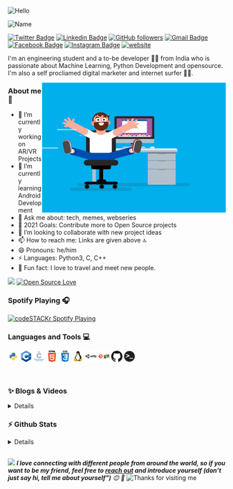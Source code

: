 ![Hello](Hello.gif)

![Name](name.png)

[![Twitter Badge](http://img.shields.io/badge/-@imanishbarnwal-1ca0f1?style=social&logo=twitter&logoColor=blue&link=https://twitter.com/imanishbarnwal)](https://twitter.com/imanishbarnwal) [![Linkedin Badge](https://img.shields.io/badge/-Manish_Kumar_Barnwal-blue?style=social&logo=Linkedin&logoColor=blue&link=https://www.linkedin.com/in/imanishbarnwal)](https://www.linkedin.com/in/imanishbarnwal) [![GitHub followers](https://img.shields.io/github/followers/imanishbarnwal?label=Follow&style=social)](https://github.com/imanishbarnwal/?tab=follow)
[![Gmail Badge](https://img.shields.io/badge/-hello@manishbarnwal.tech-c14438?style=social&logo=Gmail&logoColor=red&link=mailto:hello@manishbarnwal.tech)](mailto:hello@manishbarnwal.tech) [![Facebook Badge](https://img.shields.io/badge/-Manish_Kumar_Barnwal-4267b2?style=social&&logo=Facebook&logoColor=blue&link=https://www.facebook.com/imanishbarnwal)](https://www.facebook.com/imanishbarnwal) [![Instagram Badge](https://img.shields.io/badge/-@imanishbarnwal-833ab4?style=social&logo=Instagram&logoColor=A14DAF&link=https://www.instagram.com/imanishbarnwal)](https://www.instagram.com/imanishbarnwal) [![website](https://img.shields.io/badge/Website-manishbarnwal.tech-2648ff?style=flat-square&logo=google-chrome)](https://manishbarnwal.tech)

I'm an engineering student and a to-be developer 👨‍💻 from India who is passionate about Machine Learning, Python Development and opensource. I'm also a self procliamed digital marketer and internet surfer 🏄‍♂️. 


<img align="right" height="300" width="425" alt="" src="https://raw.githubusercontent.com/imanishbarnwal/imanishbarnwal/master/coder.gif" />

### About me :eyes:

- 🔭 I’m currently working on AR/VR Projects
- 🌱 I’m currently learning Android Development
- 💬 Ask me about: tech, memes, webseries
- 🥅 2021 Goals: Contribute more to Open Source projects
- 👯 I’m looking to collaborate with new project ideas
- 📫 How to reach me: Links are given above 🔝
- 😄 Pronouns: he/him
- ⚡ Languages: Python3, C, C++
- 🤪 Fun fact: I love to travel and meet new people.

![](https://komarev.com/ghpvc/?username=imanishbarnwal&style=plastic)
[![Open Source Love](https://badges.frapsoft.com/os/v2/open-source.svg?v=103)](https://github.com/imanishbarnwal)

### Spotify Playing 🎧

[<img src="https://now-playing-codestackr.vercel.app/api/spotify-playing" alt="codeSTACKr Spotify Playing" width="350" />](https://open.spotify.com/user/ykstv4r8kvi00hlge7sw84jk1)

### Languages and Tools :computer:
<p align="left"><code><img height="25" src="https://raw.githubusercontent.com/github/explore/80688e429a7d4ef2fca1e82350fe8e3517d3494d/topics/python/python.png"></code>
<code><img height="26" src="https://raw.githubusercontent.com/github/explore/5c058a388828bb5fde0bcafd4bc867b5bb3f26f3/topics/cpp/cpp.png"></code>
<code><img height="26" src="https://raw.githubusercontent.com/github/explore/80688e429a7d4ef2fca1e82350fe8e3517d3494d/topics/c/c.png"></code>
<code><img height="26" src="https://raw.githubusercontent.com/github/explore/80688e429a7d4ef2fca1e82350fe8e3517d3494d/topics/html/html.png"></code>
<code><img height="26" src="https://raw.githubusercontent.com/github/explore/80688e429a7d4ef2fca1e82350fe8e3517d3494d/topics/css/css.png"></code>
<code><img height="26" src="https://raw.githubusercontent.com/github/explore/80688e429a7d4ef2fca1e82350fe8e3517d3494d/topics/linux/linux.png"></code>
  <code><img height="26" src="https://raw.githubusercontent.com/github/explore/80688e429a7d4ef2fca1e82350fe8e3517d3494d/topics/unity/unity.png"></code>
<code><img height="26" src="https://raw.githubusercontent.com/github/explore/80688e429a7d4ef2fca1e82350fe8e3517d3494d/topics/git/git.png"></code>
<code><img height="26" src="https://raw.githubusercontent.com/github/explore/78df643247d429f6cc873026c0622819ad797942/topics/github/github.png"></code>
<code><img height="26" src="https://raw.githubusercontent.com/github/explore/80688e429a7d4ef2fca1e82350fe8e3517d3494d/topics/terminal/terminal.png"></code></p></br>

### ✨ Blogs & Videos
<details>

#### 📕 Latest Blog Posts

<!-- BLOG-POST-LIST:START -->
- [My Experience In MLH Local Hack Day: Build | Tech-Bubble](https://dev.to/manishbarnwal/my-experience-in-mlh-local-hack-day-build-tech-bubble-39al)
- [Completed Hacktobefest Challenge](https://dev.to/manishbarnwal/completed-hacktobefest-challenge-5194)
<!-- BLOG-POST-LIST:END -->

➡️ [more blog posts...](https://blogs.manishbarnwal.tech)

---

#### 📺 Latest YouTube Videos

<!-- YOUTUBE:START -->
- [Workshop on Microsoft Azure Fundamentals | MLSA | Manish Kumar Barnwal](https://www.youtube.com/watch?v=y5f4pf1t8sY)
- [Microsoft Learn Student Ambassador Swag Kit Unboxing!! | MLSA Beta 🔥🔥](https://www.youtube.com/watch?v=b0UjXY1Lbko)
- [Microsoft Learn Student Ambassador Application [SELECTED]](https://www.youtube.com/watch?v=os6GucVenSY)
- [Unboxing Environment Friendly Swags!!! By FACEBOOK #BuildwithFacebook](https://www.youtube.com/watch?v=mkMOgsdpYM0)
<!-- YOUTUBE:END -->

➡️ [more videos...](https://www.youtube.com/channel/UCfpqdFu1khxUN54jiwdF3zQ)

---
</details>

### ⚡ Github Stats

<details>	
  
<img src="https://github-readme-stats.vercel.app/api?username=imanishbarnwal&show_icons=true&hide_border=true&count_private=true">
<img src="https://github-readme-stats.vercel.app/api/top-langs/?username=imanishbarnwal&show_icons=true&hide_border=true&layout=compact&langs_count=8">
<p align="center">
  <img src="https://github-readme-streak-stats.herokuapp.com/?user=imanishbarnwal&show_icons=true&hide_border=true">
</p>  
</details>

<!--footer-->

##
<img src="https://media.giphy.com/media/LnQjpWaON8nhr21vNW/giphy.gif" width="60"> <em><b>I love connecting with different people from around the world, so if you want to be my friend, feel free to [reach out](https://www.linkedin.com/in/imanishbarnwal) and introduce yourself (don’t just say hi, tell me about yourself")</b> 😊 💜</em>
<img height="120" alt="Thanks for visiting me" width="100%" src="https://raw.githubusercontent.com/BrunnerLivio/brunnerlivio/master/images/marquee.svg" />
<!--
**imanishbarnwal/imanishbarnwal** is a ✨ _special_ ✨ repository because its `README.md` (this file) appears on your GitHub profile.

Here are some ideas to get you started:

- 🔭 I’m currently working on ...
- 🌱 I’m currently learning ...
- 👯 I’m looking to collaborate on ...
- 🤔 I’m looking for help with ...
- 💬 Ask me about ...
- 📫 How to reach me: ...
- 😄 Pronouns: ...
- ⚡ Fun fact: ...
-->

